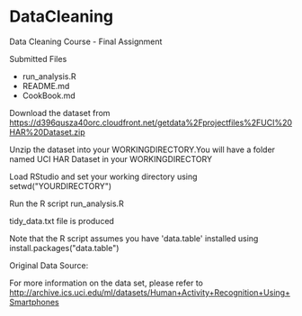 # DataCleaning
Data Cleaning Course - Final Assignment

Submitted Files
<ul>
<li>run_analysis.R</li>
<li>README.md</li>
<li>CookBook.md</li>
</ul>

Download the dataset from https://d396qusza40orc.cloudfront.net/getdata%2Fprojectfiles%2FUCI%20HAR%20Dataset.zip

Unzip the dataset into your WORKINGDIRECTORY.You will have a folder named UCI HAR Dataset in your WORKINGDIRECTORY

Load RStudio and set your working directory using setwd("YOURDIRECTORY")

Run the R script run_analysis.R

tidy_data.txt file is produced

Note that the R script assumes you have 'data.table' installed using install.packages("data.table")

Original Data Source:

For more information on the data set, please refer to http://archive.ics.uci.edu/ml/datasets/Human+Activity+Recognition+Using+Smartphones
